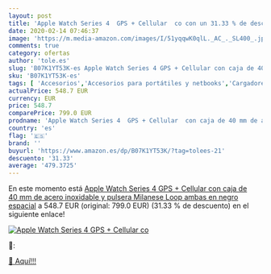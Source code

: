 ```yaml
---
layout: post
title: 'Apple Watch Series 4  GPS + Cellular  co con un 31.33 % de descuento'
date: 2020-02-14 07:46:37
image: 'https://m.media-amazon.com/images/I/51yqqwK0qlL._AC_._SL400_.jpg'
comments: true
category: ofertas
author: 'tole.es'
slug: 'B07K1YT53K-es Apple Watch Series 4 GPS + Cellular con caja de 40 mm de...'
sku: 'B07K1YT53K-es'
tags: [ 'Accesorios','Accesorios para portátiles y netbooks','Cargadores y adaptadores para portátiles y netbooks','Cargadores y bases de carga para portátiles y netbooks','Informática','apple', ]
actualPrice: 548.7 EUR
currency: EUR
price: 548.7
comparePrice: 799.0 EUR
prodname: 'Apple Watch Series 4  GPS + Cellular  con caja de 40 mm de acero inoxidable y pulsera Milanese Loop  ambas en negro espacial'
country: 'es'
flag: '🇪🇸'
brand: ''
buyurl: 'https://www.amazon.es/dp/B07K1YT53K/?tag=tolees-21'
descuento: '31.33'
average: '479.3725'
---
```


En este momento está [Apple Watch Series 4  GPS + Cellular  con caja de 40 mm de acero inoxidable y pulsera Milanese Loop  ambas en negro espacial](https://www.amazon.es/dp/B07K1YT53K/?tag=tolees-21) a 548.7 EUR (original: 799.0 EUR) (31.33 %  de descuento) en el siguiente enlace!

[![Apple Watch Series 4  GPS + Cellular  co](https://m.media-amazon.com/images/I/51yqqwK0qlL._AC_._SL400_.jpg)](https://www.amazon.es/dp/B07K1YT53K/?tag=tolees-21)

🔎:


[🛒 Aquí!!!](https://www.amazon.es/dp/B07K1YT53K/?tag=tolees-21)
